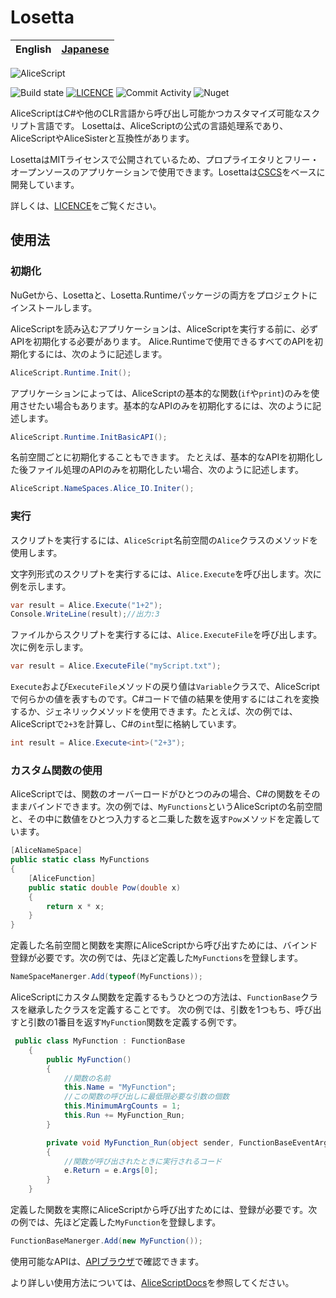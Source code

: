 # Losetta

|English|[Japanese](README-ja.md)|
|-|-|

![AliceScript](https://wsoft.ws/products/AliceScript.svg)

![Build state](https://github.com/WSOFT-Project/Losetta/actions/workflows/codeql.yml/badge.svg)
[![LICENCE](https://img.shields.io/github/license/WSOFT-Project/Losetta)](LICENCE.md)
![Commit Activity](https://img.shields.io/github/commit-activity/y/WSOFT-Project/Losetta)
![Nuget](https://img.shields.io/nuget/dt/Losetta)

AliceScriptはC#や他のCLR言語から呼び出し可能かつカスタマイズ可能なスクリプト言語です。
Losettaは、AliceScriptの公式の言語処理系であり、AliceScriptやAliceSisterと互換性があります。

LosettaはMITライセンスで公開されているため、プロプライエタリとフリー・オープンソースのアプリケーションで使用できます。Losettaは[CSCS](https://github.com/vassilych/cscs)をベースに開発しています。

詳しくは、[LICENCE](/LICENSE.txt)をご覧ください。

## 使用法
### 初期化
NuGetから、Losettaと、Losetta.Runtimeパッケージの両方をプロジェクトにインストールします。

AliceScriptを読み込むアプリケーションは、AliceScriptを実行する前に、必ずAPIを初期化する必要があります。
Alice.Runtimeで使用できるすべてのAPIを初期化するには、次のように記述します。

```cs
AliceScript.Runtime.Init();
```

アプリケーションによっては、AliceScriptの基本的な関数(`if`や`print`)のみを使用させたい場合もあります。基本的なAPIのみを初期化するには、次のように記述します。

```cs
AliceScript.Runtime.InitBasicAPI();
```

名前空間ごとに初期化することもできます。
たとえば、基本的なAPIを初期化した後ファイル処理のAPIのみを初期化したい場合、次のように記述します。

```cs
AliceScript.NameSpaces.Alice_IO.Initer();
```

### 実行
スクリプトを実行するには、`AliceScript`名前空間の`Alice`クラスのメソッドを使用します。

文字列形式のスクリプトを実行するには、`Alice.Execute`を呼び出します。次に例を示します。

```cs
var result = Alice.Execute("1+2");
Console.WriteLine(result);//出力:3
```

ファイルからスクリプトを実行するには、`Alice.ExecuteFile`を呼び出します。次に例を示します。

```cs
var result = Alice.ExecuteFile("myScript.txt");
```

`Execute`および`ExecuteFile`メソッドの戻り値は`Variable`クラスで、AliceScriptで何らかの値を表すものです。C#コードで値の結果を使用するにはこれを変換するか、ジェネリックメソッドを使用できます。たとえば、次の例では、AliceScriptで`2+3`を計算し、C#の`int`型に格納しています。

```cs
int result = Alice.Execute<int>("2+3");
```

### カスタム関数の使用
AliceScriptでは、関数のオーバーロードがひとつのみの場合、C#の関数をそのままバインドできます。次の例では、`MyFunctions`というAliceScriptの名前空間と、その中に数値をひとつ入力すると二乗した数を返す`Pow`メソッドを定義しています。

```cs
[AliceNameSpace]
public static class MyFunctions
{
    [AliceFunction]
    public static double Pow(double x)
    {
        return x * x;
    }
}
```

定義した名前空間と関数を実際にAliceScriptから呼び出すためには、バインド登録が必要です。次の例では、先ほど定義した`MyFunctions`を登録します。

```cs
NameSpaceManerger.Add(typeof(MyFunctions));
```

AliceScriptにカスタム関数を定義するもうひとつの方法は、`FunctionBase`クラスを継承したクラスを定義することです。
次の例では、引数を1つもち、呼び出すと引数の1番目を返す`MyFunction`関数を定義する例です。

```cs
 public class MyFunction : FunctionBase
    {
        public MyFunction()
        {
            //関数の名前
            this.Name = "MyFunction";
            //この関数の呼び出しに最低限必要な引数の個数
            this.MinimumArgCounts = 1;
            this.Run += MyFunction_Run;
        }

        private void MyFunction_Run(object sender, FunctionBaseEventArgs e)
        {
            //関数が呼び出されたときに実行されるコード
            e.Return = e.Args[0];
        }
    }
```

定義した関数を実際にAliceScriptから呼び出すためには、登録が必要です。次の例では、先ほど定義した`MyFunction`を登録します。

```cs
FunctionBaseManerger.Add(new MyFunction());
```

使用可能なAPIは、[APIブラウザ](https://docs.wsoft.ws/products/alice/api/)で確認できます。

より詳しい使用方法については、[AliceScriptDocs](https://docs.wsoft.ws/products/alice)を参照してください。